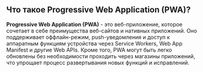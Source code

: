 ## Что такое Progressive Web Application (PWA)?

**Progressive Web Application (PWA)** - это веб-приложение, которое сочетает в себе преимущества веб-сайтов и нативных приложений. Оно поддерживает оффлайн-режим, push-уведомления и доступ к аппаратным функциям устройства через Service Workers, Web App Manifest и другие Web APIs. Кроме того, PWA могут быть легко обновлены без необходимости проходить через магазины приложений, что упрощает процесс развертывания новых функций и исправлений.